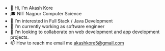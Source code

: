 - 👋 Hi, I’m Akash Kore
- 🎓 NIT Nagpur Computer Science
- 👀 I’m interested in Full Stack / Java Development
- 🌱 I’m currently working as software engineer
- 💞️ I’m looking to collaborate on web development and app development projects.
- 📫 How to reach me email me akashkore5@gmail.com

<!---
akashkore5/akashkore5 is a ✨ special ✨ repository because its `README.md` (this file) appears on your GitHub profile.
You can click the Preview link to take a look at your changes.
--->
